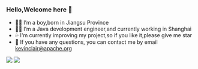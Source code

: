 ### Hello,Welcome here 👋

- 🙍‍♂️ I’m a boy,born in Jiangsu Province
- 👨‍💼 I’m a Java development engineer,and currently working in Shanghai
- 💦 I'm currently improving my project,so if you like it,please give me star
- 💬 If you have any questions, you can contact me by email kevinclair@apache.org

![](https://github-readme-stats.vercel.app/api?username=KevinClair&count_private=true&show_icons=true&theme=radical)
[![](https://github-readme-stats.vercel.app/api/pin/?username=anuraghazra&repo=github-readme-stats)](https://github.com/anuraghazra/github-readme-stats)

